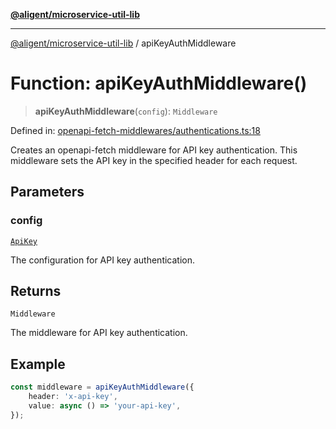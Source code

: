 [**@aligent/microservice-util-lib**](../modules.md)

***

[@aligent/microservice-util-lib](../modules.md) / apiKeyAuthMiddleware

# Function: apiKeyAuthMiddleware()

> **apiKeyAuthMiddleware**(`config`): `Middleware`

Defined in: [openapi-fetch-middlewares/authentications.ts:18](https://github.com/aligent/microservice-development-utilities/blob/e13483771966234032f5249dc36c2c31c71d7cf1/packages/microservice-util-lib/src/openapi-fetch-middlewares/authentications.ts#L18)

Creates an openapi-fetch middleware for API key authentication.
This middleware sets the API key in the specified header for each request.

## Parameters

### config

[`ApiKey`](../interfaces/ApiKey.md)

The configuration for API key authentication.

## Returns

`Middleware`

The middleware for API key authentication.

## Example

```ts
const middleware = apiKeyAuthMiddleware({
    header: 'x-api-key',
    value: async () => 'your-api-key',
});
```
